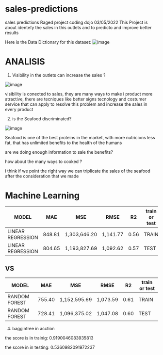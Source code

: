 # sales-predictions
sales predictions
Raged project
coding dojo 03/05/2022
This Project is about identefy the sales in this outlets and to predicto and improve better results

Here is the Data Dictionary for this dataset:
![image](https://user-images.githubusercontent.com/98135268/157154600-7027e4c5-20aa-4837-947f-0ce4630f61e1.png)


# ANALISIS
 1. Visibility in the outlets can increase the sales ?
 
 ![image](https://user-images.githubusercontent.com/98135268/157155231-f2b84e10-b334-4911-89f1-7ea4d29826ba.png)
 
 
 
 visibility is conected to sales, they are many ways to make i product more atractive, there are tecniques like 
 better signs tecnology and costumer service that can apply to resolve this problem and increase the sales in every product
 
 
 2.  is the Seafood discriminated?

![image](https://user-images.githubusercontent.com/98135268/157155434-49b8a2e3-f4b0-481b-88c1-3abee5286182.png)

Seafood is one of the best proteins in the market, with more nutricions less fat, that has unlimited benefits to the health of the humans

are we doing enough information to sale the benefits? 

how about the many ways to cooked ?

i think if we point the right way we can triplicate the sales of the seafood after the consideration that we made


# Machine Learning

| MODEL | MAE | MSE | RMSE | R2 | train or test |
|-------| --- | --- | ---- | -- | ------------- |
|LINEAR REGRESSION | 848.81 | 1,303,646.20 | 1,141.77  | 0.56| TRAIN |
|LINEAR REGRESSION | 804.65 | 1,193,827.69 | 1,092.62  | 0.57| TEST |


## VS

| MODEL | MAE | MSE | RMSE | R2 | train or test |
|-------| --- | --- | ---- | -- | ------------- |
|RANDOM FOREST | 755.40  | 1,152,595.69|  1,073.59  |  0.61 | TRAIN |
|RANDOM FOREST | 728.41 | 1,096,375.02 | 1,047.08   |  0.60 | TEST |





4. baggintree in acction


the score is in trainig: 0.9190046083935813



the score in in testing: 0.5360982091972237

 
 

